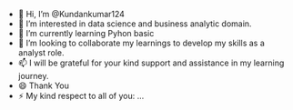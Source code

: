 - 👋 Hi, I’m @Kundankumar124
- 👀 I’m interested in data science and business analytic domain.
- 🌱 I’m currently learning Pyhon basic
- 💞️ I’m looking to collaborate my learnings to develop my skills as a analyst role.
- 📫 I will be grateful for your kind support and assistance in my learning journey.
- 😄 Thank You
- ⚡ My kind respect to all of you: ...

<!---
Kundankumar124/Kundankumar124 is a ✨ special ✨ repository because its `README.md` (this file) appears on your GitHub profile.
You can click the Preview link to take a look at your changes.
--->
